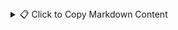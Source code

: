 <details> <summary>📋 Click to Copy Markdown Content</summary>
markdown
Copy
Edit
# 🧪 Login Module Test Cases – OrangeHRM

---

### ✅ TC_001 – Valid Login
- **Scenario**: Valid username and password
- **Preconditions**: Registered user; login page is fresh
- **Steps**:
  1. Enter username: `Admin`
  2. Enter password: `admin123`
  3. Click Login
- **Expected**: Dashboard is displayed  
- **Status**: Pass/Fail  
- **Remarks**: -

---

### ✅ TC_002 – Invalid Login (Both Invalid)
- **Steps**: Use `invalid` username and password
- **Expected**: *Invalid credentials* error

---

### ✅ TC_003 – Invalid Username
- **Steps**: Username: `invalid`, Password: `admin123`
- **Expected**: *Invalid credentials* error

---

### ✅ TC_004 – Invalid Password
- **Steps**: Username: `Admin`, Password: `invalid`
- **Expected**: *Invalid credentials* error

---

### ✅ TC_005 – Blank Credentials
- **Steps**: Leave both fields empty
- **Expected**: *Required* messages shown

---

### ✅ TC_006 – Case Sensitivity Check
- **Steps**: Username: `admin`, Password: `Admin123`
- **Expected**: Login fails if case-sensitive

---

### ✅ TC_007 – Case Variation Check
- **Steps**: Username: `admin`, Password: `admin123`
- **Expected**: Error message (case-sensitive systems)

---

### ✅ TC_008 – Password Field UI
- **Steps**: Enter strong password with symbols
- **Expected**: Characters are hidden as bullets

---

### ✅ TC_009 – Show Password Feature
- **Steps**: Click eye icon after entering password
- **Expected**: Password is revealed temporarily

---

### ✅ TC_010 – Reset Password (Valid Username)
- **Steps**:
  1. Click “Forgot your password?”
  2. Enter `Admin`
  3. Click Reset
- **Expected**: *Reset link sent successfully.*

---

### ✅ TC_011 – Reset Password (Invalid Username)
- **Steps**: Username: `123XXX#`
- **Expected**: *Username is incorrect* error

---
</details>
